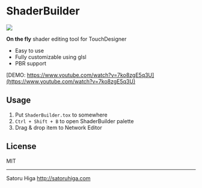 # ShaderBuilder

![](https://i.imgur.com/gia8tS8.png)

**On the fly** shader editing tool for TouchDesigner

- Easy to use
- Fully customizable using glsl
- PBR support

[DEMO: https://www.youtube.com/watch?v=7ko8zgE5q3U](https://www.youtube.com/watch?v=7ko8zgE5q3U)

## Usage

1. Put `ShaderBuilder.tox` to somewhere
2. `Ctrl + Shift + B` to open ShaderBuilder palette
3. Drag & drop item to Network Editor

## License

MIT

---

Satoru Higa
http://satoruhiga.com
